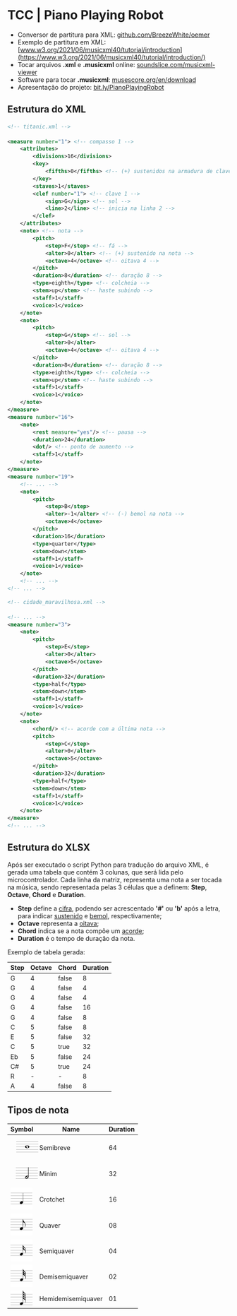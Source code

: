 # TCC | Piano Playing Robot

- Conversor de partitura para XML: [github.com/BreezeWhite/oemer](https://github.com/BreezeWhite/oemer)
- Exemplo de partitura em XML: [www.w3.org/2021/06/musicxml40/tutorial/introduction](https://www.w3.org/2021/06/musicxml40/tutorial/introduction/)
- Tocar arquivos **.xml** e **.musicxml** online: [soundslice.com/musicxml-viewer](https://www.soundslice.com/musicxml-viewer/)
- Software para tocar **.musicxml**: [musescore.org/en/download](https://musescore.org/en/download)
- Apresentação do projeto: [bit.ly/PianoPlayingRobot](https://bit.ly/PianoPlayingRobot)

## Estrutura do **XML**
``` xml
<!-- titanic.xml -->

<measure number="1"> <!-- compasso 1 -->
    <attributes>
        <divisions>16</divisions>
        <key>
            <fifths>0</fifths> <!-- (+) sustenidos na armadura de clave -->
        </key>
        <staves>1</staves>
        <clef number="1"> <!-- clave 1 -->
            <sign>G</sign> <!-- sol -->
            <line>2</line> <!-- inicia na linha 2 -->
        </clef>
    </attributes>
    <note> <!-- nota -->
        <pitch>
            <step>F</step> <!-- fá -->
            <alter>0</alter> <!-- (+) sustenido na nota -->
            <octave>4</octave> <!-- oitava 4 -->
        </pitch>
        <duration>8</duration> <!-- duração 8 -->
        <type>eighth</type> <!-- colcheia -->
        <stem>up</stem> <!-- haste subindo -->
        <staff>1</staff>
        <voice>1</voice>
    </note>
    <note>
        <pitch>
            <step>G</step> <!-- sol -->
            <alter>0</alter>
            <octave>4</octave> <!-- oitava 4 -->
        </pitch>
        <duration>8</duration> <!-- duração 8 -->
        <type>eighth</type> <!-- colcheia -->
        <stem>up</stem> <!-- haste subindo -->
        <staff>1</staff>
        <voice>1</voice>
    </note>
</measure>
<measure number="16">
    <note>
        <rest measure="yes"/> <!-- pausa -->
        <duration>24</duration>
        <dot/> <!-- ponto de aumento -->
        <staff>1</staff>
    </note>
</measure>
<measure number="19">
    <!-- ... -->
    <note>
        <pitch>
            <step>B</step>
            <alter>-1</alter> <!-- (-) bemol na nota -->
            <octave>4</octave>
        </pitch>
        <duration>16</duration>
        <type>quarter</type>
        <stem>down</stem>
        <staff>1</staff>
        <voice>1</voice>
    </note>
    <!-- ... -->
<!-- ... -->
```
``` xml
<!-- cidade_maravilhosa.xml -->

<!-- ... -->
<measure number="3">
    <note>
        <pitch>
            <step>E</step>
            <alter>0</alter>
            <octave>5</octave>
        </pitch>
        <duration>32</duration>
        <type>half</type>
        <stem>down</stem>
        <staff>1</staff>
        <voice>1</voice>
    </note>
    <note>
        <chord/> <!-- acorde com a última nota -->
        <pitch>
            <step>C</step>
            <alter>0</alter>
            <octave>5</octave>
        </pitch>
        <duration>32</duration>
        <type>half</type>
        <stem>down</stem>
        <staff>1</staff>
        <voice>1</voice>
    </note>
</measure>
<!-- ... -->

```

## Estrutura do **XLSX**
Após ser executado o script Python para tradução do arquivo XML, é gerada uma tabela que contém 3 colunas, que será lida pelo microcontrolador.
Cada linha da matriz, representa uma nota a ser tocada na música, sendo representada pelas 3 células que a definem: **Step**, **Octave**, **Chord** e **Duration**.
- **Step** define a [cifra](https://pt.wikipedia.org/wiki/Cifra_(música)), podendo ser acrescentado **'#'** ou **'b'** após a letra, para indicar [sustenido](https://pt.wikipedia.org/wiki/Sustenido) e [bemol](https://pt.wikipedia.org/wiki/Bemol), respectivamente;
- **Octave** representa a [oitava](https://pt.wikipedia.org/wiki/Oitava);
- **Chord** indica se a nota compõe um [acorde](https://pt.wikipedia.org/wiki/Acorde);
- **Duration** é o tempo de duração da nota.

Exemplo de tabela gerada:

| Step | Octave | Chord | Duration |
|------|--------|-------|----------|
| G    | 4      | false | 8        |
| G    | 4      | false | 4        |
| G    | 4      | false | 4        |
| G    | 4      | false | 16       |
| G    | 4      | false | 8        |
| C    | 5      | false | 8        |
| E    | 5      | false | 32       |
| C    | 5      | true  | 32       |
| Eb   | 5      | false | 24       |
| C#   | 5      | true  | 24       |
| R    | -      | -     | 8        |
| A    | 4      | false | 8        |


## Tipos de nota
| Symbol                                                       | Name               | Duration |
|--------------------------------------------------------------|--------------------|----------|
| <img src="docs\semibreve.svg" width="50" style="margin:25%"> | Semibreve          | 64       |
| <img src="docs\minim.svg" width="50" style="margin:24%">     | Minim              | 32       |
| <img src="docs\crotchet.svg" width="50">                     | Crotchet           | 16       |
| <img src="docs\quaver.svg" width="50">                       | Quaver             | 08       |
| <img src="docs\semiquaver.svg" width="50">                   | Semiquaver         | 04       |
| <img src="docs\demisemiquaver.svg" width="50">               | Demisemiquaver     | 02       |
| <img src="docs\hemidemisemiquaver.svg" width="50">           | Hemidemisemiquaver | 01       |
